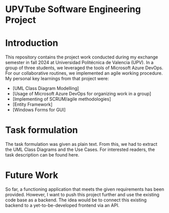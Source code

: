 # UPVTube Software Engineering Project
# Introduction 
This repository contains the project work conducted during my exchange semester in fall 2024 at Universidad Politécnica de Valencia (UPV). In a group of three students, we leveraged the tools of Microsoft Azure DevOps. For our collaborative routines, we implemented an agile working procedure. My personal key learnings from that project were:
- [UML Class Diagram Modelling]
- [Usage of Microsoft Azure DevOps for organizing work in a group]
- [Implementing of SCRUM/agile methodologies]
- [Entity Framework]
- [Windows Forms for GUI]

# Task formulation
The task formulation was given as plain text. From this, we had to extract the UML Class Diagrams and the Use Cases. For interested readers, the task description can be found here.

# Future Work
So far, a functioning application that meets the given requirements has been provided. However, I want to push this project further and use the existing code base as a backend. The idea would be to connect this existing backend to a yet-to-be-developed frontend via an API.
